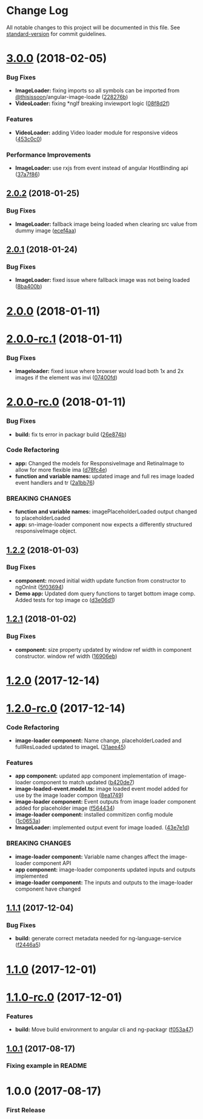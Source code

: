 # Change Log

All notable changes to this project will be documented in this file. See [standard-version](https://github.com/conventional-changelog/standard-version) for commit guidelines.

<a name="3.0.0"></a>
# [3.0.0](https://github.com/thisissoon/angular-image-loader/compare/v2.0.2...v3.0.0) (2018-02-05)


### Bug Fixes

* **ImageLoader:** fixing imports so all symbols can be imported from [@thisissoon](https://github.com/thisissoon)/angular-image-loade ([228276b](https://github.com/thisissoon/angular-image-loader/commit/228276b))
* **VideoLoader:** fixing *ngIf breaking inviewport logic ([08f8d2f](https://github.com/thisissoon/angular-image-loader/commit/08f8d2f))


### Features

* **VideoLoader:** adding Video loader module for responsive videos ([453c0c0](https://github.com/thisissoon/angular-image-loader/commit/453c0c0))


### Performance Improvements

* **ImageLoader:** use rxjs from event instead of angular HostBinding api ([37a7f86](https://github.com/thisissoon/angular-image-loader/commit/37a7f86))



<a name="2.0.2"></a>
## [2.0.2](https://github.com/thisissoon/angular-image-loader/compare/v2.0.1...v2.0.2) (2018-01-25)


### Bug Fixes

* **ImageLoader:** fallback image being loaded when clearing src value from dummy image ([ecef4aa](https://github.com/thisissoon/angular-image-loader/commit/ecef4aa))



<a name="2.0.1"></a>
## [2.0.1](https://github.com/thisissoon/angular-image-loader/compare/v2.0.0...v2.0.1) (2018-01-24)


### Bug Fixes

* **ImageLoader:** fixed issue where fallback image was not being loaded ([8ba400b](https://github.com/thisissoon/angular-image-loader/commit/8ba400b))



<a name="2.0.0"></a>
# [2.0.0](https://github.com/thisissoon/angular-image-loader/compare/v2.0.0-rc.1...v2.0.0) (2018-01-11)



<a name="2.0.0-rc.1"></a>
# [2.0.0-rc.1](https://github.com/thisissoon/angular-image-loader/compare/v2.0.0-rc.0...v2.0.0-rc.1) (2018-01-11)


### Bug Fixes

* **Imageloader:** fixed issue where browser would load both 1x and 2x images if the element was invi ([07400fd](https://github.com/thisissoon/angular-image-loader/commit/07400fd))



<a name="2.0.0-rc.0"></a>
# [2.0.0-rc.0](https://github.com/thisissoon/angular-image-loader/compare/v1.2.2...v2.0.0-rc.0) (2018-01-11)


### Bug Fixes

* **build:** fix ts error in packagr build ([26e874b](https://github.com/thisissoon/angular-image-loader/commit/26e874b))


### Code Refactoring

* **app:** Changed the models for ResponsiveImage and RetinaImage to allow for more flexible ima ([d78fc4e](https://github.com/thisissoon/angular-image-loader/commit/d78fc4e))
* **function and variable names:** updated image and full res image loaded event handlers and tr ([2a1bb76](https://github.com/thisissoon/angular-image-loader/commit/2a1bb76))


### BREAKING CHANGES

* **function and variable names:** imagePlaceholderLoaded output changed to placeholderLoaded
* **app:** sn-image-loader component now expects a differently structured responsiveImage
object.



<a name="1.2.2"></a>
## [1.2.2](https://github.com/thisissoon/angular-image-loader/compare/v1.2.1...v1.2.2) (2018-01-03)


### Bug Fixes

* **component:** moved initial width update function from constructor to ngOnInit ([5f03694](https://github.com/thisissoon/angular-image-loader/commit/5f03694))
* **Demo app:** Updated dom query functions to target bottom image comp. Added tests for top image co ([d3e06d1](https://github.com/thisissoon/angular-image-loader/commit/d3e06d1))



<a name="1.2.1"></a>
## [1.2.1](https://github.com/thisissoon/angular-image-loader/compare/v1.2.0...v1.2.1) (2018-01-02)


### Bug Fixes

* **component:** size property updated by window ref width in component constructor. window ref width ([16906eb](https://github.com/thisissoon/angular-image-loader/commit/16906eb))



<a name="1.2.0"></a>
# [1.2.0](https://github.com/thisissoon/angular-image-loader/compare/v1.2.0-rc.0...v1.2.0) (2017-12-14)



<a name="1.2.0-rc.0"></a>
# [1.2.0-rc.0](https://github.com/thisissoon/angular-image-loader/compare/v1.1.1...v1.2.0-rc.0) (2017-12-14)


### Code Refactoring

* **image-loader component:** Name change, placeholderLoaded and fullResLoaded updated to imageL ([31aee45](https://github.com/thisissoon/angular-image-loader/commit/31aee45))


### Features

* **app component:** updated app component implementation of image-loader component to match updated ([b420de7](https://github.com/thisissoon/angular-image-loader/commit/b420de7))
* **image-loaded-event.model.ts:** image loaded event model added for use by the image loader compon ([8ea1749](https://github.com/thisissoon/angular-image-loader/commit/8ea1749))
* **image-loader component:** Event outputs from image loader component added for placeholder image ([f564434](https://github.com/thisissoon/angular-image-loader/commit/f564434))
* **image-loader component:** installed commitizen config module ([1c0653a](https://github.com/thisissoon/angular-image-loader/commit/1c0653a))
* **ImageLoader:** implemented output event for image loaded. ([43e7e1d](https://github.com/thisissoon/angular-image-loader/commit/43e7e1d))


### BREAKING CHANGES

* **image-loader component:** Variable name changes affect the image-loader component API
* **app component:** image-loader components updated inputs and outputs implemented
* **image-loader component:** The inputs and outputs to the image-loader component have changed



<a name="1.1.1"></a>
## [1.1.1](https://github.com/thisissoon/angular-image-loader/compare/v1.1.0...v1.1.1) (2017-12-04)


### Bug Fixes

* **build:** generate correct metadata needed for ng-language-service ([f2446a5](https://github.com/thisissoon/angular-image-loader/commit/f2446a5))



<a name="1.1.0"></a>
# [1.1.0](https://github.com/thisissoon/angular-image-loader/compare/v1.1.0-rc.0...v1.1.0) (2017-12-01)



<a name="1.1.0-rc.0"></a>
# [1.1.0-rc.0](https://github.com/thisissoon/angular-image-loader/compare/v1.0.1...v1.1.0-rc.0) (2017-12-01)


### Features

* **build:** Move build environment to angular cli and ng-packagr ([f053a47](https://github.com/thisissoon/angular-image-loader/commit/f053a47))



<a name="1.0.1"></a>
## [1.0.1](https://github.com/thisissoon/angular-image-loader/compare/v1.0.0...v1.0.1) (2017-08-17)

### Fixing example in README

<a name="1.0.0"></a>
# 1.0.0 (2017-08-17)

### First Release
